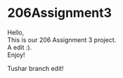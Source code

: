 # 206Assignment3

Hello,  
This is our 206 Assignment 3 project.  
A edit :).  
Enjoy!

Tushar branch edit!
